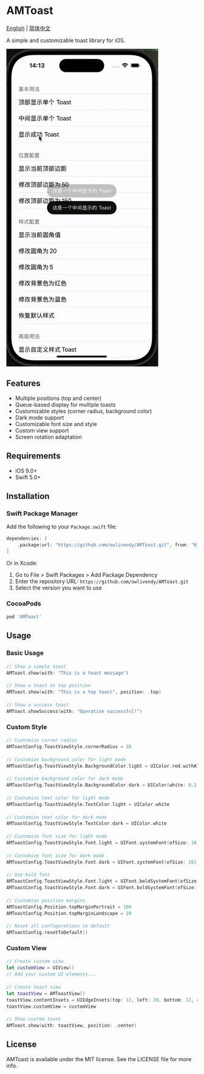 # AMToast

[English](README.md) | [简体中文](README_CN.md)

A simple and customizable toast library for iOS.

![Queue Display](./assets/queue_display.gif)

## Features

- Multiple positions (top and center)
- Queue-based display for multiple toasts
- Customizable styles (corner radius, background color)
- Dark mode support
- Customizable font size and style
- Custom view support
- Screen rotation adaptation

## Requirements

- iOS 9.0+
- Swift 5.0+

## Installation

### Swift Package Manager

Add the following to your `Package.swift` file:

```swift
dependencies: [
    .package(url: "https://github.com/owlivendy/AMToast.git", from: "0.3.0")
]
```

Or in Xcode:
1. Go to File > Swift Packages > Add Package Dependency
2. Enter the repository URL: `https://github.com/owlivendy/AMToast.git`
3. Select the version you want to use

### CocoaPods

```ruby
pod 'AMToast'
```

## Usage

### Basic Usage

```swift
// Show a simple toast
AMToast.show(with: "This is a toast message")

// Show a toast at top position
AMToast.show(with: "This is a top toast", position: .top)

// Show a success toast
AMToast.showSuccess(with: "Operation successful!")
```

### Custom Style

```swift
// Customize corner radius
AMToastConfig.ToastViewStyle.cornerRadius = 20

// Customize background color for light mode
AMToastConfig.ToastViewStyle.BackgroundColor.light = UIColor.red.withAlphaComponent(0.94)

// Customize background color for dark mode
AMToastConfig.ToastViewStyle.BackgroundColor.dark = UIColor(white: 0.2, alpha: 0.94)

// Customize text color for light mode
AMToastConfig.ToastViewStyle.TextColor.light = UIColor.white

// Customize text color for dark mode
AMToastConfig.ToastViewStyle.TextColor.dark = UIColor.white

// Customize font size for light mode
AMToastConfig.ToastViewStyle.Font.light = UIFont.systemFont(ofSize: 16)

// Customize font size for dark mode
AMToastConfig.ToastViewStyle.Font.dark = UIFont.systemFont(ofSize: 16)

// Use bold font
AMToastConfig.ToastViewStyle.Font.light = UIFont.boldSystemFont(ofSize: 14)
AMToastConfig.ToastViewStyle.Font.dark = UIFont.boldSystemFont(ofSize: 14)

// Customize position margins
AMToastConfig.Position.topMarginPortrait = 100
AMToastConfig.Position.topMarginLandscape = 20

// Reset all configurations to default
AMToastConfig.resetToDefault()
```

### Custom View

```swift
// Create custom view
let customView = UIView()
// Add your custom UI elements...

// Create toast view
let toastView = AMToastView()
toastView.contentInsets = UIEdgeInsets(top: 12, left: 20, bottom: 12, right: 20)
toastView.customView = customView

// Show custom toast
AMToast.show(with: toastView, position: .center)
```

## License

AMToast is available under the MIT license. See the LICENSE file for more info.